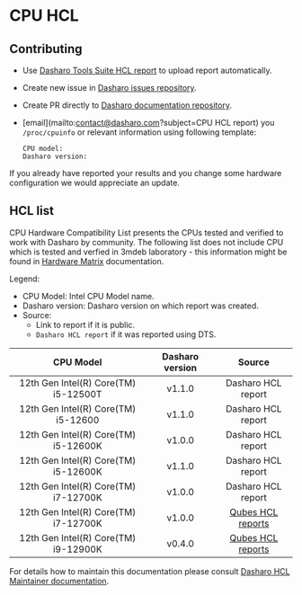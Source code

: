 # CPU HCL

## Contributing

* Use [Dasharo Tools Suite HCL
  report](../../../dasharo-tools-suite/documentation/#hcl-report) to upload
  report automatically.
* Create new issue in [Dasharo issues
  repository](https://github.com/Dasharo/dasharo-issues/issues).
* Create PR directly to [Dasharo documentation
  repository](https://github.com/Dasharo/docs).
* [email](mailto:contact@dasharo.com?subject=CPU HCL report) you
  `/proc/cpuinfo` or relevant information using following template:

  ```text
  CPU model: 
  Dasharo version: 
  ```

If you already have reported your results and you change some hardware
configuration we would appreciate an update.

## HCL list

CPU Hardware Compatibility List presents the CPUs tested and verified
to work with Dasharo by community. The following list does not include CPU
which is tested and verfied in 3mdeb laboratory - this information might be
found in [Hardware Matrix](hardware-matrix.md) documentation.

Legend:

* CPU Model: Intel CPU Model name.
* Dasharo version: Dasharo version on which report was created.
* Source:
  - Link to report if it is public.
  - `Dasharo HCL report` if it was reported using DTS.

<center>

| CPU Model | Dasharo version |  Source  |
|:---------:|:----------------------:|:---------:|
| 12th Gen Intel(R) Core(TM) i5-12500T | v1.1.0 | Dasharo HCL report |
| 12th Gen Intel(R) Core(TM) i5-12600 | v1.1.0 | Dasharo HCL report |
| 12th Gen Intel(R) Core(TM) i5-12600K | v1.0.0 | Dasharo HCL report |
| 12th Gen Intel(R) Core(TM) i5-12600K | v1.1.0 | Dasharo HCL report |
| 12th Gen Intel(R) Core(TM) i7-12700K | v1.0.0 | Dasharo HCL report |
| 12th Gen Intel(R) Core(TM) i7-12700K | v1.0.0 | [Qubes HCL reports][2] |
| 12th Gen Intel(R) Core(TM) i9-12900K | v0.4.0 | [Qubes HCL reports][1] |

</center>

For details how to maintain this documentation please consult [Dasharo HCL
Maintainer documentation](../../../dev-proc/hcl-maintainer).

[1]: https://forum.qubes-os.org/t/msi-pro-z690-a-wifi-ddr4-with-alder-lake-12900k/11490/6
[2]: https://groups.google.com/g/qubes-users/c/lGOjuApLD_o/m/TBZN0PsXEgAJ
